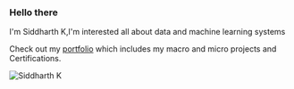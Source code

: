 

<!-- ![Image](https://media2.giphy.com/media/v1.Y2lkPTc5MGI3NjExdWd3MTZtNXA4YW1oZ3F2ZTdoNHJueDF3b2J5czYydjF4a2FyaXRraSZlcD12MV9pbnRlcm5hbF9naWZfYnlfaWQmY3Q9Zw/SUPjsJSPpXloyRJSeW/giphy.gif) -->
<!--This famous gesture represents the creation of the first man with the Creator's index finger ready to strike a spark upon contact with Adam's hand. -->


### Hello there

I'm Siddharth K,I'm interested all about data and machine learning systems

Check out my [portfolio](https://github.com/sidkv313/My-portfolios)
which includes my macro and micro projects and Certifications.

<p><img align="left" src="https://github-readme-stats.vercel.app/api/top-langs?username=ksid10&show_icons=true&locale=en&layout=compact" alt="Siddharth K" /></p>  

<!-- [![GitHub commit activity](https://img.shields.io/github/commit-activity/m/zenvall/My-portfolios)](https://github.com/zenvall/My-portfolios) -->

<!-- ![Your GitHub Activity Graph](https://github-readme-stats.vercel.app/api?username=zenvall&show_icons=true&hide_border=true&count_private=true&include_all_commits=true) -->

